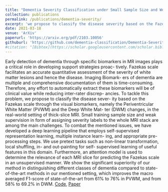 ```yaml
---
title: "Dementia Severity Classification under Small Sample Size and Weak Supervision in Thick Slice MRI"
collection: publications
permalink: /publications/dementia-severity/
excerpt: 'we propose to classify the disease severity based on the Fazekas scale through the visual biomarkers, namely the Periventricular White Matter (PVWM) and the Deep White Matter (DWM) changes, in the real-world setting of thick-slice MRI'
date: 2021-03-18
venue: 'ArXiv'
paperurl: 'https://arxiv.org/pdf/2103.10056'
githuburl: 'https://github.com/dementia-classification/Dementia-Severity-Classification'
#citation: "[Bibtex](https://scholar.googleusercontent.com/scholar.bib?q=info:IEhQosxgVZYJ:scholar.google.com/&output=citation&scisdr=ClEwYZ4DEI3rjWJld2Q:AFWwaeYAAAAAZcFjb2TxOycuzGChtDgr_6jJBXk&scisig=AFWwaeYAAAAAZcFjb9lJrPog3gEN3yiY0c5qD7U&scisf=4&ct=citation&cd=-1&hl=en)" 
---
```

Early detection of dementia through specific biomarkers in MR images plays a critical role in developing support strategies proac- tively. Fazekas scale facilitates an accurate quantitative assessment of the severity of white matter lesions and hence the disease. Imaging Biomark- ers of dementia are multiple and comprehensive documentation of them is time-consuming. Therefore, any effort to automatically extract these biomarkers will be of clinical value while reducing inter-rater discrep- ancies. To tackle this problem, we propose to classify the disease sever- ity based on the Fazekas scale through the visual biomarkers, namely the Periventricular White Matter (PVWM) and the Deep White Mat- ter (DWM) changes, in the real-world setting of thick-slice MRI. Small training sample size and weak supervision in form of assigning severity labels to the whole MRI stack are among the main challenges. To combat the mentioned issues, we have developed a deep learning pipeline that employs self-supervised representation learning, multiple instance learn- ing, and appropriate pre-processing steps. We use pretext tasks such as non-linear transformation, local shuffling, in- and out-painting for self- supervised learning of useful features in this domain. Furthermore, an attention model is used to determine the relevance of each MRI slice for predicting the Fazekas scale in an unsupervised manner. We show the significant superiority of our method in distinguishing different classes of dementia compared to state-of-the-art methods in our mentioned setting, which improves the macro averaged F1-score of state-of-the-art from 61% to 76% in PVWM, and from 58% to 69.2% in DWM.
[Code](https://github.com/dementia-classification/Dementia-Severity-Classification), [Paper](https://arxiv.org/pdf/2103.10056)


